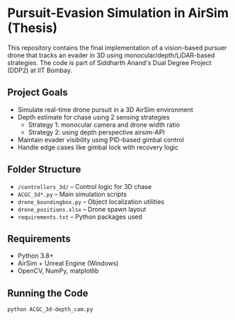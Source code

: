 # Pursuit-Evasion Simulation in AirSim (Thesis)

This repository contains the final implementation of a vision-based pursuer drone that tracks an evader in 3D using monocular/depth/LiDAR-based strategies. The code is part of Siddharth Anand's Dual Degree Project (DDP2) at IIT Bombay.

## Project Goals
- Simulate real-time drone pursuit in a 3D AirSim environment
- Depth estimate for chase using 2 sensing strategies
     - Strategy 1: monocular camera and drone width ratio
     - Strategy 2: using depth perspective airsim-API
- Maintain evader visibility using PID-based gimbal control
- Handle edge cases like gimbal lock with recovery logic

## Folder Structure
- `/controllers_3d/` – Control logic for 3D chase
- `ACGC_3d*.py` – Main simulation scripts
- `drone_boundingbox.py` – Object localization utilities
- `drone_positions.xlsx` – Drone spawn layout
- `requirements.txt` – Python packages used

## Requirements
- Python 3.8+
- AirSim + Unreal Engine (Windows)
- OpenCV, NumPy, matplotlib

## Running the Code
```bash
python ACGC_3d-depth_cam.py
